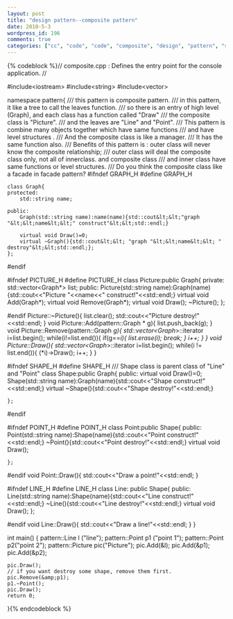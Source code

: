```yaml
---
layout: post
title: "design pattern--composite pattern"
date: 2010-5-3
wordpress_id: 196
comments: true
categories: ["cc", "code", "code", "composite", "design", "pattern", "software-architecture-code"]
---
```

<meta name="_edit_last" content="1" />
<meta name="_su_description" content="this pattern is composite pattern.in this pattern, it like a tree to call the leaves function.so there is an entry of high level (Graph), and each class has a function called "Draw" ,the composite class is "Picture".and the leaves are "Line" and "Point"." />
<meta name="_su_keywords" content="code,design,pattern,composite" />
<meta name="_su_title" content="design pattern composite pattern" />
<meta name="views" content="532" />

{% codeblock %}// composite.cpp : Defines the entry point for the console application.
//

#include&lt;iostream&gt;
#include&lt;string&gt;
#include&lt;vector&gt;

namespace pattern{
	/// this pattern is composite pattern.
	/// in this pattern, it like a tree to call the leaves function.
	/// so there is an entry of high level (Graph), and each class has a function called "Draw" 
	/// the composite class is "Picture".
	/// and the leaves are "Line" and "Point".
	/// This pattern is combine many objects together which have same functions 
	/// and have level structures .
	/// And the composite class is like a manager.
	/// It has the same function also. 
	/// Benefits of this pattern is : outer class will never know the composite relationship;
	/// outer class will deal the composite class only, not all of innerclass. and composite class
	/// and inner class have same functions or level structures.
	/// Do you think the composite class like a facade in facade pattern?
#ifndef GRAPH_H
#define GRAPH_H

	class Graph{
	protected:
		std::string name;

	public:
		Graph(std::string name):name(name){std::cout&lt;&lt;"graph "&lt;&lt;name&lt;&lt;" construct"&lt;&lt;std::endl;}

		virtual void Draw()=0;
		virtual ~Graph(){std::cout&lt;&lt; "graph "&lt;&lt;name&lt;&lt; " destroy"&lt;&lt;std::endl;};
	};
#endif

#ifndef PICTURE_H
#define PICTURE_H
	class Picture:public Graph{
	private:
		std::vector&lt;Graph*&gt; list;
	public:
		Picture(std::string name):Graph(name){std::cout&lt;&lt;"Picture "&lt;&lt;name&lt;&lt;" construct!"&lt;&lt;std::endl;}
		virtual void Add(Graph*);
		virtual void Remove(Graph*);
		virtual void Draw();
		~Picture();
	};

#endif
	Picture::~Picture(){
		list.clear();
		std::cout&lt;&lt;"Picture destroy!"&lt;&lt;std::endl;
	}
	void Picture::Add(pattern::Graph * g){
		list.push_back(g);
	}
	void Picture::Remove(pattern::Graph *g){
		std::vector&lt;Graph*&gt;::iterator i=list.begin();
		while(i!=list.end()){
			if(g==*i){
				list.erase(i);
				break;
			}
			i++;
		}
	}
	void Picture::Draw(){
		std::vector&lt;Graph*&gt;::iterator i=list.begin();
		while(i != list.end()){
			(*i)-&gt;Draw();
			i++;
		}
	}

#ifndef SHAPE_H
#define SHAPE_H
	/// Shape class is parent class of "Line" and "Point"
	class Shape:public Graph{
	public:
		virtual void Draw()=0;
		Shape(std::string name):Graph(name){std::cout&lt;&lt;"Shape construct!"&lt;&lt;std::endl;}
		virtual ~Shape(){std::cout&lt;&lt;"Shape destroy!"&lt;&lt;std::endl;}

	};

#endif

#ifndef POINT_H
#define POINT_H
	class Point:public Shape{
	public:
		Point(std::string name):Shape(name){std::cout&lt;&lt;"Point construct!"&lt;&lt;std::endl;}
		~Point(){std::cout&lt;&lt;"Point destroy!"&lt;&lt;std::endl;}
		virtual void Draw();

	};
#endif
	void Point::Draw(){
		std::cout&lt;&lt;"Draw a point!"&lt;&lt;std::endl;
	}

#ifndef LINE_H
#define LINE_H
	class Line: public Shape{
	public:
		Line(std::string name):Shape(name){std::cout&lt;&lt;"Line construct!"&lt;&lt;std::endl;}
		~Line(){std::cout&lt;&lt;"Line destroy!"&lt;&lt;std::endl;}
		virtual void Draw();
	};

#endif
	void Line::Draw(){
		std::cout&lt;&lt;"Draw a line!"&lt;&lt;std::endl;
	}
}

int main()
{
	pattern::Line l ("line");
	pattern::Point p1 ("point 1");
	pattern::Point p2("point 2");
	pattern::Picture pic("Picture");
	pic.Add(&amp;l);
	pic.Add(&amp;p1);
	pic.Add(&amp;p2);

	pic.Draw();
	// if you want destroy some shape, remove them first.
	pic.Remove(&amp;p1);
	p1.~Point();
	pic.Draw();
	return 0;
}{% endcodeblock %}
 
